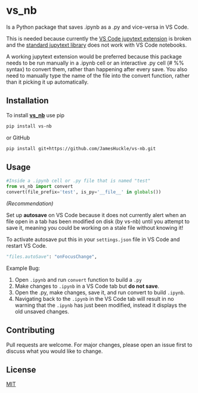 # vs_nb

Is a Python package that saves .ipynb as a .py and vice-versa in VS Code.

This is needed because currently the [VS Code jupytext extension](https://github.com/notebookPowerTools/vscode-jupytext) is broken and the [standard jupytext library](https://github.com/mwouts/jupytext) does not work with VS Code notebooks.

A working jupytext extension would be preferred because this package needs to be run manually in a .ipynb cell or an interactive .py cell (# %% syntax) to convert them, rather than happening after every save. You also need to manually type the name of the file into the convert function, rather than it picking it up automatically.

## Installation

To install [**vs_nb**](https://pypi.org/project/vs-nb/0.1.0/) use pip

```bash
pip install vs-nb
```
or GitHub
```bash
pip install git+https://github.com/JamesHuckle/vs-nb.git
```
## Usage

```python
#Inside a .ipynb cell or .py file that is named "test"
from vs_nb import convert     
convert(file_prefix='test', is_py='__file__' in globals())
```

*(Recommendation)* 

Set up **autosave** on VS Code because it does not currently alert when an file open in a tab has been modified on disk (by vs-nb) until you attempt to save it, meaning you could be working on a stale file without knowing it!

To activate autosave put this in your `settings.json` file in VS Code and restart VS Code.
```Python
"files.autoSave": "onFocusChange",
```

Example Bug:
1) Open `.ipynb` and run `convert` function to build a `.py`
2) Make changes to `.ipynb` in a VS Code tab but **do not save**. 
3) Open the .py, make changes, save it, and run convert to build `.ipynb`.
4) Navigating back to the `.ipynb` in the VS Code tab will result in no warning that the `.ipynb` has just been modified, instead it displays the old unsaved changes.


## Contributing
Pull requests are welcome. For major changes, please open an issue first to discuss what you would like to change.

## License
[MIT](https://choosealicense.com/licenses/mit/)